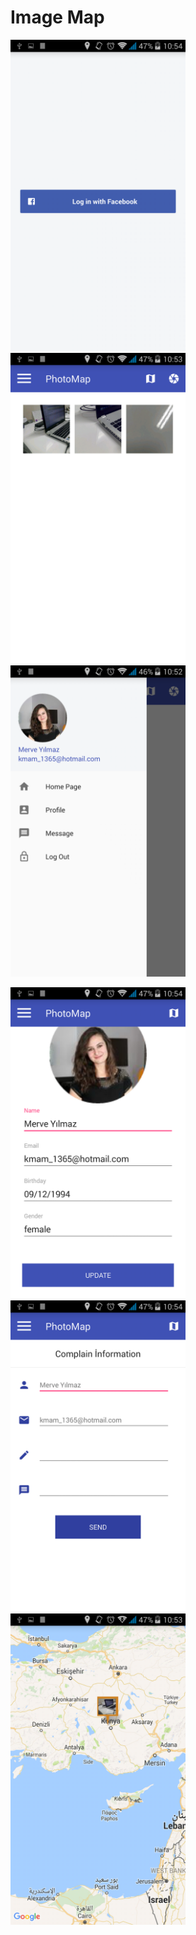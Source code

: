 # Image Map

<img src="https://github.com/merveylmz/ScreenShots/blob/master/Android/Screenshot_2017-07-27-10-54-36.png" width="280"> <img src="https://github.com/merveylmz/ScreenShots/blob/master/Android/Screenshot_2017-07-27-10-53-57.png" width="280"> <img src="https://github.com/merveylmz/ScreenShots/blob/master/Android/Screenshot_2017-07-27-10-52-59.png" width="280"> 



<img src="https://github.com/merveylmz/ScreenShots/blob/master/Android/Screenshot_2017-07-27-10-54-13.png" width="280"> <img src="https://github.com/merveylmz/ScreenShots/blob/master/Android/Screenshot_2017-07-27-10-54-25.png" width="280"> <img src="https://github.com/merveylmz/ScreenShots/blob/master/Android/Screenshot_2017-07-27-10-53-23.png" width="280">

